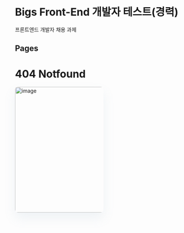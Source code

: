 # Bigs Front-End 개발자 테스트(경력)
프론트엔드 개발자 채용 과제

## Pages
# 404 Notfound
<div style="box-shadow: 0px 15px 32px 0px rgba(112, 144, 176, 0.1); display: inline-block; border-radius: 8px; overflow: hidden; width:240px;">
  <img width="341" alt="image" src="https://github.com/user-attachments/assets/fe6a9d58-2d3d-4a56-9720-ebe24761d915"  />
</div>
